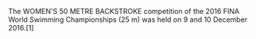 The WOMEN'S 50 METRE BACKSTROKE competition of the 2016 FINA World Swimming Championships (25 m) was held on 9 and 10 December 2016.[1]
